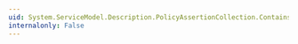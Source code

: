 ```yaml
---
uid: System.ServiceModel.Description.PolicyAssertionCollection.Contains(System.String,System.String)
internalonly: False
---
```

